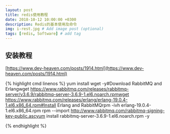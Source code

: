 ```yaml
---
layout: post
title: redis使用教程
date: 2018-10-12 10:00:00 +0300
description: Redis的基本使用及命令
img: i-rest.jpg # Add image post (optional)
tags: [redis, Software] # add tag
---
```


## 安装教程
[https://www.dev-heaven.com/posts/1914.html](https://www.dev-heaven.com/posts/1914.html)


{% highlight cmd linenos %}
	yum install wget -y#Download RabbitMQ and Erlangwget https://www.rabbitmq.com/releases/rabbitmq-server/v3.6.9/rabbitmq-server-3.6.9-1.el6.noarch.rpmwget https://www.rabbitmq.com/releases/erlang/erlang-19.0.4-1.el6.x86_64.rpm#Install Erlang and RabbitMQrpm -ivh erlang-19.0.4-1.el6.x86_64.rpm rpm --import http://www.rabbitmq.com/rabbitmq-signing-key-public.ascyum install rabbitmq-server-3.6.9-1.el6.noarch.rpm -y

{% endhighlight %}


